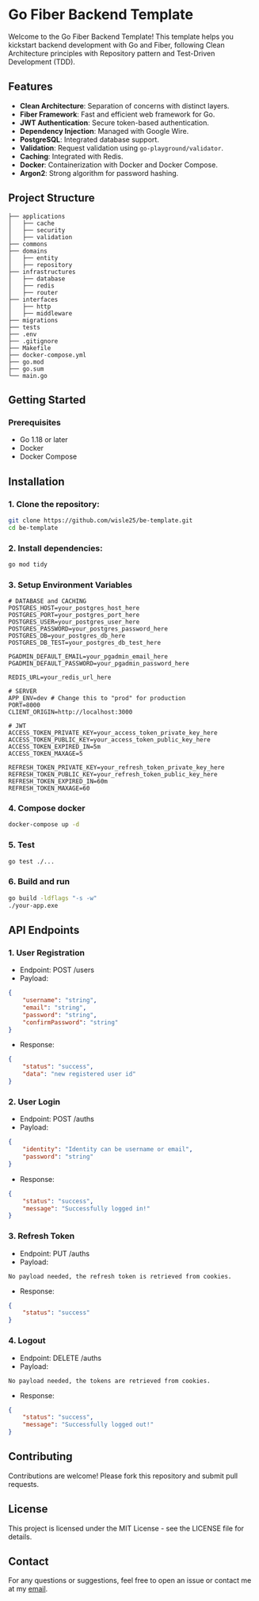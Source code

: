 ﻿# Go Fiber Backend Template

Welcome to the Go Fiber Backend Template! This template helps you kickstart backend development with Go and Fiber, following Clean Architecture principles with Repository pattern and Test-Driven Development (TDD).

## Features

- **Clean Architecture**: Separation of concerns with distinct layers.
- **Fiber Framework**: Fast and efficient web framework for Go.
- **JWT Authentication**: Secure token-based authentication.
- **Dependency Injection**: Managed with Google Wire.
- **PostgreSQL**: Integrated database support.
- **Validation**: Request validation using `go-playground/validator`.
- **Caching**: Integrated with Redis.
- **Docker**: Containerization with Docker and Docker Compose.
- **Argon2**: Strong algorithm for password hashing.

## Project Structure

```
├── applications
│   ├── cache
│   ├── security
│   ├── validation
├── commons
├── domains
│   ├── entity
│   ├── repository
├── infrastructures
│   ├── database
│   ├── redis
│   ├── router
├── interfaces
│   ├── http
│   ├── middleware
├── migrations
├── tests
├── .env
├── .gitignore
├── Makefile
├── docker-compose.yml
├── go.mod
├── go.sum
└── main.go
```

## Getting Started
### Prerequisites
- Go 1.18 or later
- Docker
- Docker Compose

## Installation
### 1. Clone the repository:

```bash
git clone https://github.com/wisle25/be-template.git
cd be-template
```

### 2. Install dependencies:

```bash
go mod tidy
```

### 3. Setup Environment Variables

```dotenv
# DATABASE and CACHING
POSTGRES_HOST=your_postgres_host_here
POSTGRES_PORT=your_postgres_port_here
POSTGRES_USER=your_postgres_user_here
POSTGRES_PASSWORD=your_postgres_password_here
POSTGRES_DB=your_postgres_db_here
POSTGRES_DB_TEST=your_postgres_db_test_here

PGADMIN_DEFAULT_EMAIL=your_pgadmin_email_here
PGADMIN_DEFAULT_PASSWORD=your_pgadmin_password_here

REDIS_URL=your_redis_url_here

# SERVER
APP_ENV=dev # Change this to "prod" for production
PORT=8000
CLIENT_ORIGIN=http://localhost:3000

# JWT
ACCESS_TOKEN_PRIVATE_KEY=your_access_token_private_key_here
ACCESS_TOKEN_PUBLIC_KEY=your_access_token_public_key_here
ACCESS_TOKEN_EXPIRED_IN=5m
ACCESS_TOKEN_MAXAGE=5

REFRESH_TOKEN_PRIVATE_KEY=your_refresh_token_private_key_here
REFRESH_TOKEN_PUBLIC_KEY=your_refresh_token_public_key_here
REFRESH_TOKEN_EXPIRED_IN=60m
REFRESH_TOKEN_MAXAGE=60
```

### 4. Compose docker
```bash
docker-compose up -d
```

### 5. Test
```bash
go test ./...
```

### 6. Build and run
```bash
go build -ldflags "-s -w"
./your-app.exe
```

## API Endpoints
### 1. User Registration
- Endpoint: POST /users
- Payload:
```json
{
    "username": "string",
    "email": "string",
    "password": "string", 
    "confirmPassword": "string"
}
```

- Response:

```json
{
    "status": "success",
    "data": "new registered user id"
}
```
### 2. User Login
- Endpoint: POST /auths
- Payload:

```json
{
    "identity": "Identity can be username or email",
    "password": "string"
}
```
- Response:

``` json
{
    "status": "success",
    "message": "Successfully logged in!"
}
```

### 3. Refresh Token
- Endpoint: PUT /auths
- Payload:
```
No payload needed, the refresh token is retrieved from cookies.
```

- Response:

``` json
{
    "status": "success"
}
```

### 4. Logout
- Endpoint: DELETE /auths
- Payload:
```
No payload needed, the tokens are retrieved from cookies.
```
- Response:
```json
{
    "status": "success",
    "message": "Successfully logged out!"
}
```

## Contributing
Contributions are welcome! Please fork this repository and submit pull requests.

## License
This project is licensed under the MIT License - see the LICENSE file for details.

## Contact
For any questions or suggestions, feel free to open an issue or contact me at my [email](handidwic1225@gmail.com).